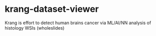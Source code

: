 # krang-dataset-viewer
Krang is effort to detect human brains cancer via ML/AI/NN analysis of histology WSIs (wholeslides) 
